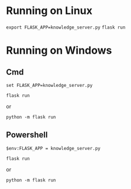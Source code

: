 # Running on Linux
`export FLASK_APP=knowledge_server.py`
`flask run`
# Running on Windows

## Cmd

`set FLASK_APP=knowledge_server.py`

`flask run`

or

`python -m flask run`

## Powershell

`$env:FLASK_APP = knowledge_server.py`

`flask run`

or

`python -m flask run`

